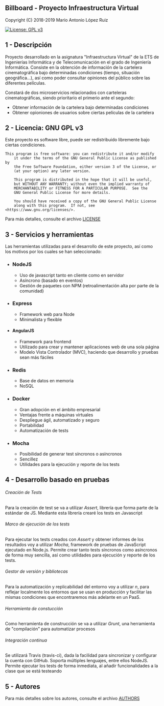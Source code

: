 ## Billboard - Proyecto Infraestructura Virtual

Copyright (C) 2018-2019 Mario Antonio López Ruiz

[![License: GPL v3](https://img.shields.io/badge/License-GPL%20v3-blue.svg)](https://www.gnu.org/licenses/gpl-3.0) 

## 1 - Descripción

Proyecto desarrollado en la asignatura "Infraestructura Virtual" de la ETS de Ingenierías Informática y de Telecomunicación en el grado de Ingeniería Informática. Consiste en la obtención de información de la cartelera cinematográfica bajo determinadas condiciones (tiempo, situación geográfica...), así como poder consultar opiniones del público sobre las diferentes películas.

Constará de dos microservicios relacionados con carteleras cinematográficas, siendo prioritario el primerio ante el segundo:

- Obtener información de la cartelera bajo determinadas condiciones
- Obtener opioniones de usuarios sobre ciertas películas de la cartelera

## 2 - Licencia: GNU GPL v3

Este proyecto es software libre, puede ser redistribuido libremente bajo ciertas condiciones.

```
This program is free software: you can redistribute it and/or modify
    it under the terms of the GNU General Public License as published by
    the Free Software Foundation, either version 3 of the License, or
    (at your option) any later version.

    This program is distributed in the hope that it will be useful,
    but WITHOUT ANY WARRANTY; without even the implied warranty of
    MERCHANTABILITY or FITNESS FOR A PARTICULAR PURPOSE.  See the
    GNU General Public License for more details.

    You should have received a copy of the GNU General Public License
    along with this program.  If not, see <https://www.gnu.org/licenses/>.
```

Para más detalles, consulte el archivo [LICENSE](https://github.com/marioanloru/Billboard-IV/blob/master/LICENSE)

## 3 - Servicios y herramientas

Las herramientas utilizadas para el desarrollo de este proyecto, así como los motivos por los cuales se han seleccionado:

- ### NodeJS

  - Uso de javascript tanto en cliente como en servidor
  - Asíncrono (basado en eventos)
  - Gestión de paquetes con NPM (retroalimentación alta por parte de la comunidad)

- ### Express

  - Framework web para Node
  - Minimalista y flexible

- #### AngularJS

  - Framework para frontend
  - Utilizado para crear y mantener aplicaciones web de una sola página
  - Modelo Vista Controlador (MVC), haciendo que desarrollo y pruebas sean más fáciles

- ### Redis

  - Base de datos en memoria
  - NoSQL

- ### Docker

  - Gran adopción en el ámbito empresarial
  - Ventajas frente a máquinas virtuales
  - Despliegue ágil, automatizado y seguro
  - Portabilidad
  - Automatización de tests

- ### Mocha

  - Posibilidad de generar test síncronos o asíncronos
  - Sencillez
  - Utilidades para la ejecución y reporte de los tests



## 4 - Desarrollo basado en pruebas

###### Creación de Tests

Para la creación de test se va a utilizar *Assert*, librería que forma parte de la estándar de JS. Mediante esta librería crearé los tests en Javascript

###### Marco de ejecución de los tests

Para ejecutar los tests creados con *Assert* y obtener informes de los resultados voy a utilizar *Mocha*, framework de pruebas de JavaScript ejecutado en Node.js. Permite crear tanto tests síncronos como asíncronos de forma muy sencilla, así como utilidades para ejecución y reporte de los tests.

###### Gestor de versión y bibliotecas

Para la automatización y replicabilidad del entorno voy a utilizar *n*, para reflejar localmente los entornos que se usan en producción y facilitar las mismas condiciones que encontraremos más adelante en un PaaS. 

###### Herramienta de constucción

Como herramienta de construcción se va a utilizar *Grunt*, una herramienta de "compilación" para automatizar procesos

###### Integración continua

Se utilizará Travis (travis-ci), dada la facilidad para sincronizar y configurar la cuenta con GitHub. Soporta múltiples lenguajes, entre ellos NodeJS. Permite ejecutar los tests de forma inmediata, al añadir funcionalidades a la clase que se está testeando

## 5 - Autores

Para más detalles sobre los autores, consulte el archivo [AUTHORS](https://github.com/marioanloru/Billboard-IV/blob/master/AUTHORS.md)
